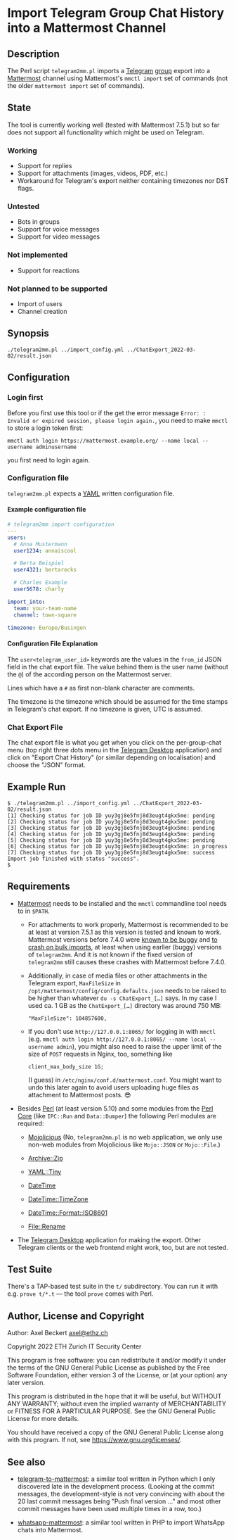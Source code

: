 Import Telegram Group Chat History into a Mattermost Channel
============================================================

Description
-----------

The Perl script `telegram2mm.pl` imports a
[Telegram](https://telegram.org/)
[group](https://telegram.org/faq?setln=en#q-what-39s-the-difference-between-groups-and-channels)
export into a [Mattermost](https://mattermost.com/) channel using
Mattermost's `mmctl import` set of commands (not the older `mattermost
import` set of commands).


State
-----

The tool is currently working well (tested with Mattermost 7.5.1) but
so far does not support all functionality which might be used on
Telegram.

### Working

- Support for replies
- Support for attachments (images, videos, PDF, etc.)
- Workaround for Telegram's export neither containing timezones
  nor DST flags.

### Untested

- Bots in groups
- Support for voice messages
- Support for video messages

### Not implemented

- Support for reactions

### Not planned to be supported

- Import of users
- Channel creation


Synopsis
--------

```
./telegram2mm.pl ../import_config.yml ../ChatExport_2022-03-02/result.json
```


Configuration
-------------

### Login first

Before you first use this tool or if the get the error message
`Error: : Invalid or expired session, please login again.`, you need
to make `mmctl` to store a login token first:

```
mmctl auth login https://mattermost.example.org/ --name local --username adminusername
```

you first need to login again.


### Configuration file

`telegram2mm.pl` expects a [YAML](https://yaml.org/) written configuration file.

#### Example configuration file

```yaml
# telegram2mm import configuration
---
users:
  # Anna Mustermann
  user1234: annaiscool

  # Berta Beispiel
  user4321: bertarocks

  # Charles Example
  user5678: charly

import_into:
  team: your-team-name
  channel: town-square

timezone: Europe/Busingen
```

#### Configuration File Explanation

The `user<telegram_user_id>` keywords are the values in the `from_id`
JSON field in the chat export file. The value behind them is the user
name (without the `@`) of the according person on the Mattermost
server.

Lines which have a `#` as first non-blank character are comments.

The timezone is the timezone which should be assumed for the time
stamps in Telegram's chat export.  If no timezone is given, UTC is
assumed.

### Chat Export File

The chat export file is what you get when you click on the
per-group-chat menu (top right three dots menu in the [Telegram
Desktop](https://desktop.telegram.org/) application) and click on
"Export Chat History" (or similar depending on localisation) and
choose the "JSON" format.


Example Run
-----------

```
$ ./telegram2mm.pl ../import_config.yml ../ChatExport_2022-03-02/result.json
[1] Checking status for job ID yuy3gj8e5fnj8d3eugt4gkx5me: pending
[2] Checking status for job ID yuy3gj8e5fnj8d3eugt4gkx5me: pending
[3] Checking status for job ID yuy3gj8e5fnj8d3eugt4gkx5me: pending
[4] Checking status for job ID yuy3gj8e5fnj8d3eugt4gkx5me: pending
[5] Checking status for job ID yuy3gj8e5fnj8d3eugt4gkx5me: pending
[6] Checking status for job ID yuy3gj8e5fnj8d3eugt4gkx5me: in_progress
[7] Checking status for job ID yuy3gj8e5fnj8d3eugt4gkx5me: success
Import job finished with status "success".
$
```


Requirements
------------

* [Mattermost](https://mattermost.com/) needs to be installed and the
  `mmctl` commandline tool needs to in `$PATH`.
  
  * For attachments to work properly, Mattermost is recommended to be
    at least at version 7.5.1 as this version is tested and
    known to work. Mattermost versions before 7.4.0 were
    [known to be buggy](https://github.com/mattermost/mattermost-server/pull/20978)
    and [to crash on bulk imports](https://forum.mattermost.com/t/import-from-jsonl-ignores-attachments-despite-no-error-messages-and-success-at-the-end/13472/7),
    at least when using earlier (buggy) versions of `telegram2mm`. And
    it is not known if the fixed version of `telegram2mm` still causes
    these crashes with Mattermost before 7.4.0.
  
  * Additionally, in case of media files or other attachments in the
    Telegram export, `MaxFileSize` in
    `/opt/mattermost/config/config.defaults.json` needs to be raised
    to be higher than whatever `du -s ChatExport_[…]` says. In my case I
    used ca. 1 GB as the `ChatExport_[…]` directory was around 750 MB:
    
    
    ```
    "MaxFileSize": 104857600,
    ```

  * If you don't use `http://127.0.0.1:8065/` for logging in with
    `mmctl` (e.g. `mmctl auth login http://127.0.0.1:8065/ --name
    local --username admin`), you might also need to raise the upper
    limit of the size of `POST` requests in Nginx, too, something like
    
    ```
    client_max_body_size 1G;
    ```
    
    (I guess) in `/etc/nginx/conf.d/mattermost.conf`. You might want
    to undo this later again to avoid users uploading huge files as
    attachment to Mattermost posts. 😎

* Besides [Perl](https://www.perl.org/) (at least version 5.10) and
  some modules from the [Perl
  Core](https://www.perl.com/article/what-is-the-perl-core-/) (like
  `IPC::Run` and `Data::Dumper`) the following Perl modules are
  required:

  * [Mojolicious](https://mojolicious.org/) (No, `telegram2mm.pl` is
    no web application, we only use non-web modules from Mojolicious
    like `Mojo::JSON` or `Mojo::File`.)

  * [Archive::Zip](https://metacpan.org/dist/Archive-Zip)

  * [YAML::Tiny](https://metacpan.org/dist/YAML-Tiny)

  * [DateTime](https://metacpan.org/dist/DateTime)

  * [DateTime::TimeZone](https://metacpan.org/dist/DateTime-TimeZone)

  * [DateTime::Format::ISO8601](https://metacpan.org/dist/DateTime-Format-ISO8601)

  * [File::Rename](https://metacpan.org/dist/File-Rename)

* The [Telegram Desktop](https://desktop.telegram.org/) application
  for making the export. Other Telegram clients or the web frontend
  might work, too, but are not tested.

Test Suite
----------

There's a TAP-based test suite in the `t/` subdirectory. You can run
it with e.g. `prove t/*.t` — the tool `prove` comes with Perl.


Author, License and Copyright
-----------------------------

Author: Axel Beckert <axel@ethz.ch>

Copyright 2022 ETH Zurich IT Security Center

This program is free software: you can redistribute it and/or modify
it under the terms of the GNU General Public License as published by
the Free Software Foundation, either version 3 of the License, or
(at your option) any later version.

This program is distributed in the hope that it will be useful,
but WITHOUT ANY WARRANTY; without even the implied warranty of
MERCHANTABILITY or FITNESS FOR A PARTICULAR PURPOSE.  See the
GNU General Public License for more details.

You should have received a copy of the GNU General Public License
along with this program.  If not, see https://www.gnu.org/licenses/.

See also
--------

* [telegram-to-mattermost](https://git.veone.net/msounkere/telegram-to-mattermost/):
  a similar tool written in Python which I only discovered late in the
  development process. (Looking at the commit messages, the
  development-style is not very convincing with about the 20 last
  commit messages being "Push final version ..." and most other commit
  messages have been used multiple times in a row, too.)

* [whatsapp-mattermost](https://github.com/witchi/whatsapp-mattermost):
  a similar tool written in PHP to import WhatsApp chats into
  Mattermost.

